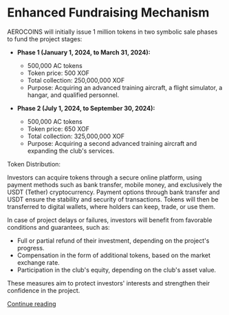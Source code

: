 # Enhanced Fundraising Mechanism

AEROCOINS will initially issue 1 million tokens in two symbolic sale phases to fund the project stages:

- **Phase 1 (January 1, 2024, to March 31, 2024):**
  - 500,000 AC tokens
  - Token price: 500 XOF
  - Total collection: 250,000,000 XOF
  - Purpose: Acquiring an advanced training aircraft, a flight simulator, a hangar, and qualified personnel.

- **Phase 2 (July 1, 2024, to September 30, 2024):**
  - 500,000 AC tokens
  - Token price: 650 XOF
  - Total collection: 325,000,000 XOF
  - Purpose: Acquiring a second advanced training aircraft and expanding the club's services.

Token Distribution:

Investors can acquire tokens through a secure online platform, using payment methods such as bank transfer, mobile money, and exclusively the USDT (Tether) cryptocurrency. Payment options through bank transfer and USDT ensure the stability and security of transactions. Tokens will then be transferred to digital wallets, where holders can keep, trade, or use them.

In case of project delays or failures, investors will benefit from favorable conditions and guarantees, such as:
- Full or partial refund of their investment, depending on the project's progress.
- Compensation in the form of additional tokens, based on the market exchange rate.
- Participation in the club's equity, depending on the club's asset value.

These measures aim to protect investors' interests and strengthen their confidence in the project.

[Continue reading](financial-commitment.md)
